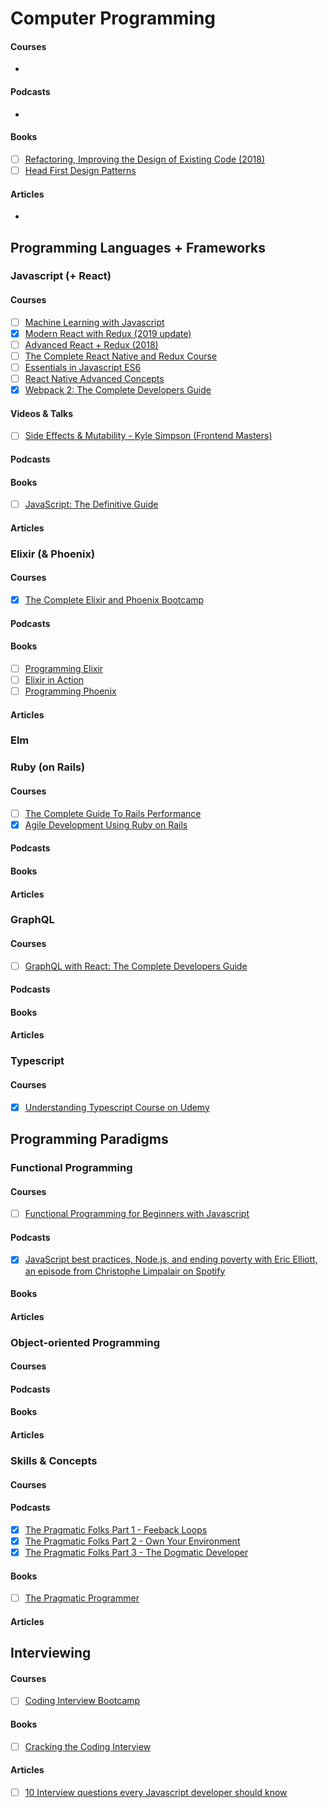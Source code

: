 
# Computer Programming

#### Courses

- [ ]()

#### Podcasts

- [ ]()

#### Books

- [ ] [Refactoring, Improving the Design of Existing Code (2018)](https://martinfowler.com/books/refactoring.html)
- [ ] [Head First Design Patterns](https://www.oreilly.com/library/view/head-first-design/0596007124/)

#### Articles

- [ ]()

## Programming Languages + Frameworks

### Javascript (+ React)

#### Courses

- [ ] [Machine Learning with Javascript](https://www.udemy.com/machine-learning-with-javascript/)
- [x] [Modern React with Redux (2019 update)](https://www.udemy.com/react-redux/)
- [ ] [Advanced React + Redux (2018)](https://www.udemy.com/react-redux-tutorial)
- [ ] [The Complete React Native and Redux Course](https://www.udemy.com/the-complete-react-native-and-redux-course)
- [ ] [Essentials in Javascript ES6](https://www.udemy.com/essentials-in-javascript-es6)
- [ ] [React Native Advanced Concepts](https://www.udemy.com/react-native-advanced/)
- [x] [Webpack 2: The Complete Developers Guide](https://www.udemy.com/webpack-2-the-complete-developers-guide)

#### Videos & Talks

- [ ] [Side Effects & Mutability - Kyle Simpson (Frontend Masters)](https://frontendmasters.com/courses/functional-js-lite/side-effects/)

#### Podcasts
#### Books

- [ ] [JavaScript: The Definitive Guide](https://www.oreilly.com/library/view/javascript-the-definitive/9781449393854/)

#### Articles

### Elixir (& Phoenix)

#### Courses

- [x] [The Complete Elixir and Phoenix Bootcamp](https://www.udemy.com/the-complete-elixir-and-phoenix-bootcamp-and-tutorial/)

#### Podcasts
#### Books

- [ ] [Programming Elixir](https://pragprog.com/book/elixir/programming-elixir)
- [ ] [Elixir in Action](https://www.manning.com/books/elixir-in-action)
- [ ] [Programming Phoenix](https://pragprog.com/book/phoenix14/programming-phoenix-1-4)

#### Articles

### Elm

### Ruby (on Rails)

#### Courses

- [ ] [The Complete Guide To Rails Performance](https://www.railsspeed.com/)
- [x] [Agile Development Using Ruby on Rails](https://www.edx.org/professional-certificate/agile-development-using-ruby-rails)

#### Podcasts
#### Books
#### Articles

### GraphQL

#### Courses

- [ ] [GraphQL with React: The Complete Developers Guide](https://www.udemy.com/graphql-with-react-course/)

#### Podcasts
#### Books
#### Articles

### Typescript

#### Courses

- [x]  [Understanding Typescript Course on Udemy](https://www.udemy.com/understanding-typescript/)

## Programming Paradigms

### Functional Programming

#### Courses

- [ ] [Functional Programming for Beginners with Javascript](https://www.udemy.com/functional-programming-for-beginners-with-javascript)

#### Podcasts

- [x] [JavaScript best practices, Node.js, and ending poverty with Eric Elliott, an episode from Christophe Limpalair on Spotify](https://open.spotify.com/episode/6eb8ve4EbCNGSJvyCyQBWS?si=CsrQzRmDTb-0_CgFoWsDVQ)

#### Books
#### Articles

### Object-oriented Programming

#### Courses
#### Podcasts

#### Books
#### Articles

### Skills & Concepts

#### Courses
#### Podcasts

- [x] [The Pragmatic Folks Part 1 - Feeback Loops](https://open.spotify.com/episode/1GGQtib8as9f58yr0iXqZu?si=UPQxi2V_TrmZGrOBZInC9w)
- [x] [The Pragmatic Folks Part 2 - Own Your Environment](https://open.spotify.com/episode/65ZMtsupbuAhIWW8b4P3wC?si=93w2tHyUTvGwLM1C4nPSsw)
- [x] [The Pragmatic Folks Part 3 - The Dogmatic Developer](https://open.spotify.com/episode/7EbPaL1TJfbe7da0R2jm5Z?si=2r6THJ2bT8a9EeUtLo7_Lg)

#### Books

- [ ] [The Pragmatic Programmer](https://pragprog.com/book/tpp20/the-pragmatic-programmer-20th-anniversary-edition)

#### Articles

## Interviewing

#### Courses

- [ ] [Coding Interview Bootcamp](https://www.udemy.com/coding-interview-bootcamp-algorithms-and-data-structure)

#### Books

- [ ] [Cracking the Coding Interview](http://www.gayle.com/books)

#### Articles

- [ ] [10 Interview questions every Javascript developer should know](https://medium.com/javascript-scene/10-interview-questions-every-javascript-developer-should-know-6fa6bdf5ad95)

